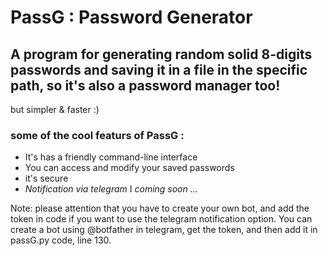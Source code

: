 # PassG : Password Generator
## A program for generating random solid 8-digits passwords and saving it in a file in the specific path, so it's also a password manager too!
but simpler & faster :)

### some of the cool featurs of PassG :
* It's has a friendly command-line interface 
* You can access and modify your saved passwords
* it's secure
* *Notification via telegram*
I *coming soon ...*


Note: please attention that you have to create your own bot, and add the token in code if you want to use the telegram notification option.
You can create a bot using @botfather in telegram, get the token, and then add it in passG.py code, line 130.
